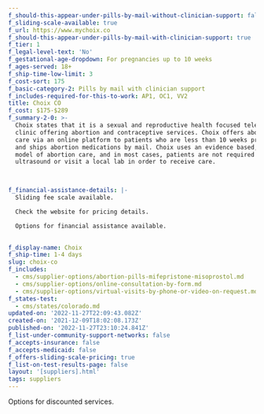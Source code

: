 ```yaml
---
f_should-this-appear-under-pills-by-mail-without-clinician-support: false
f_sliding-scale-available: true
f_url: https://www.mychoix.co
f_should-this-appear-under-pills-by-mail-with-clinician-support: true
f_tier: 1
f_legal-level-text: 'No'
f_gestational-age-dropdown: For pregnancies up to 10 weeks
f_ages-served: 18+
f_ship-time-low-limit: 3
f_cost-sort: 175
f_basic-category-2: Pills by mail with clinician support
f_includes-required-for-this-to-work: AP1, OC1, VV2
title: Choix CO
f_cost: $175-$289
f_summary-2-0: >-
  Choix states that it is a sexual and reproductive health focused teleheatlh
  clinic offering abortion and contraceptive services. Choix offers abortion
  care via an online platform to patients who are less than 10 weeks pregnant
  and ships abortion medications by mail. Choix uses an evidence based, no touch
  model of abortion care, and in most cases, patients are not required to get an
  ultrasound or visit a local lab in order to receive care.


  ‍
f_financial-assistance-details: |-
  Sliding fee scale available.

  Check the website for pricing details.

  Options for financial assistance available.

  ‍
f_display-name: Choix
f_ship-time: 1-4 days
slug: choix-co
f_includes:
  - cms/supplier-options/abortion-pills-mifepristone-misoprostol.md
  - cms/supplier-options/online-consultation-by-form.md
  - cms/supplier-options/virtual-visits-by-phone-or-video-on-request.md
f_states-test:
  - cms/states/colorado.md
updated-on: '2022-11-27T22:09:43.082Z'
created-on: '2021-12-09T18:02:08.173Z'
published-on: '2022-11-27T23:10:24.841Z'
f_list-under-community-support-networks: false
f_accepts-insurance: false
f_accepts-medicaid: false
f_offers-sliding-scale-pricing: true
f_list-on-test-results-page: false
layout: '[suppliers].html'
tags: suppliers
---
```


Options for discounted services.
